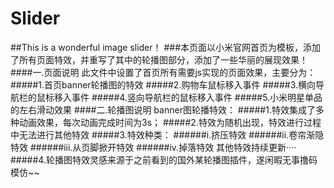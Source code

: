 # Slider
##This is a wonderful image slider！
###本页面以小米官网首页为模板，添加了所有页面特效，并重写了其中的轮播图部分，添加了一些华丽的展现效果！
####一.页面说明
此文件中设置了首页所有需要js实现的页面效果，主要分为：
  #####1.首页banner轮播图的特效
  #####2.购物车鼠标移入事件
  #####3.横向导航栏的鼠标移入事件
  #####4.竖向导航栏的鼠标移入事件
  #####5.小米明星单品的左右滑动效果
####二.轮播图说明
banner图轮播特效：
  #####1.特效集成了多种动画效果，每次动画完成时间为3s；
  #####2.特效为随机出现，特效进行过程中无法进行其他特效
  #####3.特效种类：
    ######i.挤压特效
    ######ii.卷帘渐隐特效
    ######iii.从页脚掀开特效
    ######iv.掉落特效
  其他特效持续更新····
  #####4.轮播图特效灵感来源于之前看到的国外某轮播图插件，遂闲暇无事撸码模仿~~ 
